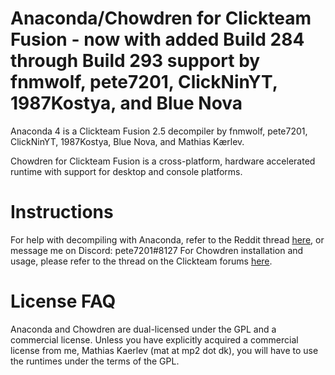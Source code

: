 Anaconda/Chowdren for Clickteam Fusion - now with added Build 284 through Build 293 support by fnmwolf, pete7201, ClickNinYT, 1987Kostya, and Blue Nova
======================================

Anaconda 4 is a Clickteam Fusion 2.5 decompiler 
by fnmwolf, pete7201, ClickNinYT, 1987Kostya, Blue Nova, and Mathias Kærlev.

Chowdren for Clickteam Fusion is a cross-platform, hardware
accelerated runtime with support for desktop and console platforms.

Instructions
============

For help with decompiling with Anaconda, refer to the Reddit thread [here](https://old.reddit.com/r/pete7201/comments/opvw35/how_to_patch_anaconda_for_mode_4_fusion_25_games/), or message me on Discord: pete7201#8127
For Chowdren installation and usage, please refer to the thread on the Clickteam forums
[here](http://community.clickteam.com/threads/74080-Chowdren-Blazingly-fast-Fusion-exporter-for-desktop-amp-consoles).

License FAQ
===========

Anaconda and Chowdren are dual-licensed under the GPL and a commercial license.
Unless you have explicitly acquired a commercial license from me,
Mathias Kaerlev (mat at mp2 dot dk), you will have to use the runtimes under
the terms of the GPL.